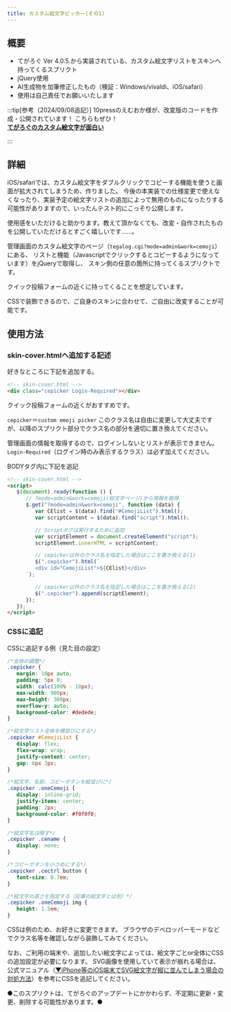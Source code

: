 ```yaml
---
title: カスタム絵文字ピッカー(その1)
---
```

## 概要
- てがろぐ Ver 4.0.5.から実装されている、カスタム絵文字リストをスキンへ持ってくるスプリクト
- jQuery使用
- AI生成物を加筆修正したもの（検証：Windows/vivaldi、iOS/safari）
- 使用は自己責任でお願いいたします

:::tip[参考（2024/09/08追記）]
10pressのえむおか様が、改変版のコードを作成・公開されています！
こちらもぜひ！  
**[てがろぐのカスタム絵文字が面白い](https://10prs.com/view/68)**

:::

## 詳細
iOS/safariでは、カスタム絵文字をダブルクリックでコピーする機能を使うと画面が拡大されてしまうため、作りました。
今後の本実装での仕様変更で使えなくなったり、実装予定の絵文字リストの追加によって無用のものになったりする可能性がありますので、いったんテスト的にこっそり公開します。

使用感をいただけると助かります。教えて頂かなくても、改変・自作されたものを公開していただけるとすごく嬉しいです……。

管理画面のカスタム絵文字のページ（`tegalog.cgi?mode=admin&work=cemoji`）にある、
リストと機能（Javascriptでクリックするとコピーするようになっています）をjQueryで取得し、
スキン側の任意の箇所に持ってくるスプリクトです。

クイック投稿フォームの近くに持ってくることを想定しています。

CSSで装飾できるので、ご自身のスキンに合わせて、ご自由に改変することが可能です。


## 使用方法
### skin-cover.htmlへ追加する記述
好きなところに下記を追加する。
```html "cepicker"
<!-- skin-cover.html -->
<div class="cepicker Login-Required"></div>
```
クイック投稿フォームの近くがおすすめです。

`cepicker`＝`custom emoji picker`
このクラス名は自由に変更して大丈夫ですが、以降のスプリクト部分でクラス名の部分を適切に置き換えてください。

管理画面の情報を取得するので、ログインしないとリストが表示できません。
`Login-Required`（ログイン時のみ表示するクラス）は必ず加えてください。

BODYタグ内に下記を追記
```html
<!-- skin-cover.html -->
<script>
   $(document).ready(function () {
      // ?mode=admin&work=cemoji(絵文字ページ)から情報を取得
      $.get("?mode=admin&work=cemoji", function (data) {
         var CElist = $(data).find("#CemojiList").html();
         var scriptContent = $(data).find("script").html();

         // Scriptタグは実行するために追加
         var scriptElement = document.createElement("script");
         scriptElement.innerHTML = scriptContent;

         // cepicker以外のクラス名を指定した場合はここを書き換える(1)
         $(".cepicker").html(`
         <div id="CemojiList">${CElist}</div>
      `);

         // cepicker以外のクラス名を指定した場合はここを書き換える(2)
         $(".cepicker").append(scriptElement);
      });
   });   
</script>
```
### CSSに追記
CSSに追記する例（見た目の設定）
```css
/*全体の調整*/
.cepicker {
   margin: 10px auto;
   padding: 5px 0;
   width: calc(100% - 10px);
   max-width: 900px;
   max-height: 300px;
   overflow-y: auto;
   background-color: #dedede;
}

/*絵文字リスト全体を横並びにする*/
.cepicker #CemojiList {
   display: flex;
   flex-wrap: wrap;
   justify-content: center;
   gap: 6px 3px;
}

/*絵文字、名前、コピーボタンを縦並びに*/
.cepicker .oneCemoji {
   display: inline-grid;
   justify-items: center;
   padding: 2px;
   background-color: #f0f0f0;
}

/*絵文字名は隠す*/
.cepicker .cename {
   display: none;
}

/*コピーボタンを小さめにする*/
.cepicker .cectrl button {
   font-size: 0.7em;
}

/*絵文字の高さを指定する（記事の絵文字とは別）*/
.cepicker .oneCemoji img {
   height: 1.5em;
}
```

CSSは例のため、お好きに変更できます。
ブラウザのデベロッパーモードなどでクラス名等を確認しながら装飾してみてください。

なお、ご利用の端末や、追加したい絵文字によっては、絵文字ごとor全体にCSSの追加設定が必要になります。
SVG画像を使用していて表示が崩れる場合は、公式マニュアル（[▼iPhone等のiOS端末でSVG絵文字が縦に並んでしまう場合の対処方法](https://www.nishishi.com/cgi/tegalog/custom/#customemoji-ios)）を参考にCSSを追記してください。


●このスプリクトは、てがろぐのアップデートにかかわらず、不定期に更新・変更、削除する可能性があります。●